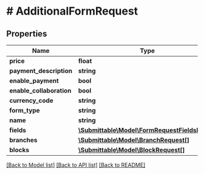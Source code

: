 # # AdditionalFormRequest

## Properties

Name | Type | Description | Notes
------------ | ------------- | ------------- | -------------
**price** | **float** |  | [optional]
**payment_description** | **string** |  | [optional]
**enable_payment** | **bool** |  | [optional]
**enable_collaboration** | **bool** |  | [optional]
**currency_code** | **string** |  | [optional]
**form_type** | **string** |  |
**name** | **string** |  |
**fields** | [**\Submittable\Model\FormRequestFieldsInner[]**](FormRequestFieldsInner.md) |  | [optional]
**branches** | [**\Submittable\Model\BranchRequest[]**](BranchRequest.md) |  | [optional]
**blocks** | [**\Submittable\Model\BlockRequest[]**](BlockRequest.md) |  | [optional]

[[Back to Model list]](../../README.md#models) [[Back to API list]](../../README.md#endpoints) [[Back to README]](../../README.md)
